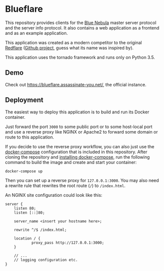 # Blueflare

This repository provides clients for the [Blue Nebula](https://github.com/blue-nebula) master server
protocol and the server info protocol. It also contains a web application as a frontend and
as an example application.

This application was created as a modern competitor to the original
[Redflare](http://redflare.ofthings.net)
([Github project](https://github.com/stainsby/redflare), guess what its name was inspired by).

This application uses the tornado framework and runs only on Python 3.5.


## Demo

Check out https://blueflare.assassinate-you.net/, the official instance.


## Deployment

The easiest way to deploy this application is to build and run its Docker container.

Just forward the port `3000` to some public port or to some host-local port and use a reverse
proxy like NGINX or Apache2 to forward some domain or route to this application.

If you decide to use the reverse proxy workflow, you can also just use the
[docker-compose](https://docs.docker.com/compose/) configuration that is included in this
repository. After cloning the repository and
[installing docker-compose](https://docs.docker.com/compose/install/), run the following command
to build the image and create and start your container:

```
docker-compose up
```

Then you can set up a reverse proxy for `127.0.0.1:3000`. You may also need a rewrite rule that
rewrites the root route (`/`) to `/index.html`.

An NGINX site configuration could look like this:

```
server {
    listen 80;
    listen [::]80;

    server_name <insert your hostname here>;

    rewrite ^/$ /index.html;

    location / {
            proxy_pass http://127.0.0.1:3000;
    }

    // ...
    // logging configuration etc.
}

```
